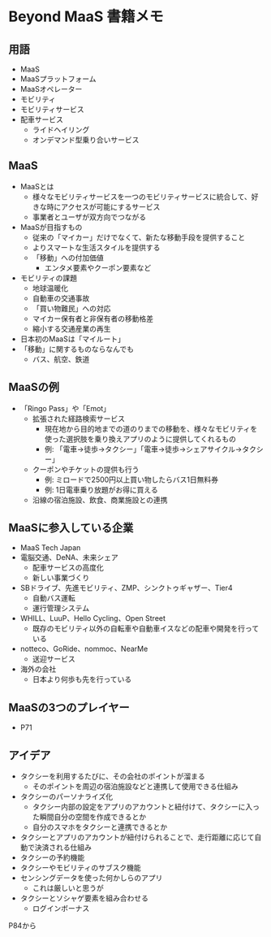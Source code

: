 # Beyond MaaS 書籍メモ

## 用語
- MaaS
- MaaSプラットフォーム
- MaaSオペレーター
- モビリティ
- モビリティサービス
- 配車サービス
  - ライドヘイリング
  - オンデマンド型乗り合いサービス

## MaaS
- MaaSとは
  - 様々なモビリティサービスを一つのモビリティサービスに統合して、好きな時にアクセスが可能にするサービス
  - 事業者とユーザが双方向でつながる
- MaaSが目指すもの
  - 従来の「マイカー」だけでなくて、新たな移動手段を提供すること
  - よりスマートな生活スタイルを提供する
  - 「移動」への付加価値
    - エンタメ要素やクーポン要素など
- モビリティの課題
  - 地球温暖化
  - 自動車の交通事故
  - 「買い物難民」への対応
  - マイカー保有者と非保有者の移動格差
  - 縮小する交通産業の再生
- 日本初のMaaSは「マイルート」
- 「移動」に関するものならなんでも
  - バス、航空、鉄道

## MaaSの例
- 「Ringo Pass」や「Emot」
  - 拡張された経路検索サービス
    - 現在地から目的地までの道のりまでの移動を、様々なモビリティを使った選択肢を乗り換えアプリのように提供してくれるもの
    - 例: 「電車->徒歩->タクシー」「電車->徒歩->シェアサイクル->タクシー」
  - クーポンやチケットの提供も行う
    - 例: ミロードで2500円以上買い物したらバス1日無料券
    - 例: 1日電車乗り放題がお得に買える
  - 沿線の宿泊施設、飲食、商業施設との連携

## MaaSに参入している企業
- MaaS Tech Japan
- 電脳交通、DeNA、未来シェア
  - 配車サービスの高度化
  - 新しい事業づくり
- SBドライブ、先進モビリティ、ZMP、シンクトゥギャザー、Tier4
  - 自動バス運転
  - 運行管理システム
- WHILL、LuuP、Hello Cycling、Open Street
  - 既存のモビリティ以外の自転車や自動車イスなどの配車や開発を行っている
- notteco、GoRide、nommoc、NearMe
  - 送迎サービス
- 海外の会社
  - 日本より何歩も先を行っている

## MaaSの3つのプレイヤー
- P71

## アイデア
- タクシーを利用するたびに、その会社のポイントが溜まる
  - そのポイントを周辺の宿泊施設などと連携して使用できる仕組み
- タクシーのパーソナライズ化
  - タクシー内部の設定をアプリのアカウントと紐付けて、タクシーに入った瞬間自分の空間を作成できるとか
  - 自分のスマホをタクシーと連携できるとか
- タクシーとアプリのアカウントが紐付けられることで、走行距離に応じて自動で決済される仕組み
- タクシーの予約機能
- タクシーやモビリティのサブスク機能
- センシングデータを使った何かしらのアプリ
  - これは厳しいと思うが
- タクシーとソシャゲ要素を組み合わせる
  - ログインボーナス

P84から
